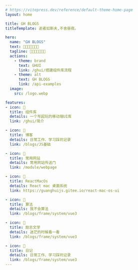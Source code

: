 ```yaml
---
# https://vitepress.dev/reference/default-theme-home-page
layout: home

title: GH BLOGS
titleTemplate: 逝者如斯夫,不舍昼夜。

hero:
  name: "GH BLOGS"
  text: 🍂🌻🌼🌷🌱🌲🌴
  tagline: 🍂🌻🌼🌷🌱🌲🌴
  actions:
    - theme: brand
      text: GHUI
      link: /ghui/搭建组件库流程
    - theme: alt
      text: GH BLOGS
      link: /api-examples
  image:
    src: /logo.webp

features:
- icon: 🍂
  title: 组件库
  details: 一个写起玩的移动端UI库
  link: /ghui/简介

- icon: 🌻
  title: 博客
  details: 日常工作、学习踩坑记录
  link: /blogs/JS基础

- icon: 🌼
  title: 常用网站
  details: 常用网站传送门
  link: /module/webpage

- icon: 🌷
  title: ReactMacOs
  details: React mac 桌面系统
  link: https://guanghuijs.gitee.io/react-mac-os-ui

- icon: 🌱
  title: 算法
  details: 我不会算法
  link: /blogs/frame/system/vue3

- icon: 🌲
  title: 励志文学
  details: 迷茫的时候看一看
  link: /blogs/frame/system/vue3

- icon: 🌴
  title: 日记
  details: 日常工作、学习踩坑记录
  link: /blogs/frame/system/vue3
---
```

<git-talk style="padding: 0 24px" />
<HomeSearch />

<script setup lang='ts'>
import HomeSearch from '/components/home/index.vue'
</script>

